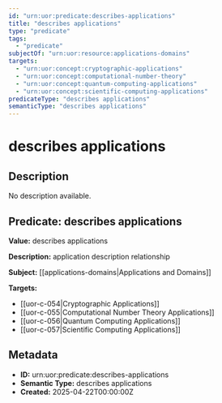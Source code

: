 ```yaml
---
id: "urn:uor:predicate:describes-applications"
title: "describes applications"
type: "predicate"
tags:
  - "predicate"
subjectOf: "urn:uor:resource:applications-domains"
targets:
  - "urn:uor:concept:cryptographic-applications"
  - "urn:uor:concept:computational-number-theory"
  - "urn:uor:concept:quantum-computing-applications"
  - "urn:uor:concept:scientific-computing-applications"
predicateType: "describes applications"
semanticType: "describes applications"
---
```


# describes applications

## Description

No description available.

## Predicate: describes applications

**Value:** describes applications

**Description:** application description relationship

**Subject:** [[applications-domains|Applications and Domains]]

**Targets:**

- [[uor-c-054|Cryptographic Applications]]
- [[uor-c-055|Computational Number Theory Applications]]
- [[uor-c-056|Quantum Computing Applications]]
- [[uor-c-057|Scientific Computing Applications]]

## Metadata

- **ID:** urn:uor:predicate:describes-applications
- **Semantic Type:** describes applications
- **Created:** 2025-04-22T00:00:00Z
